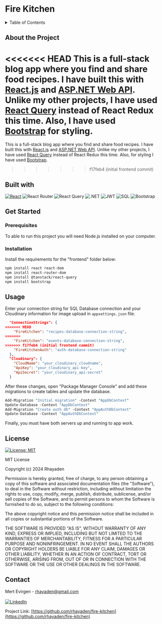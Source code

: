 # Fire Kitchen

<details>
  <summary>Table of Contents</summary>
  <ul>
    <li>
      <a href="#about-the-project">About The Project</a>
      <ul>
        <li><a href="#built-with">Built With</a></li>
      </ul>
    </li>
    <li>
      <a href="#getting-started">Getting Started</a>
      <ul>
        <li><a href="#prerequisites">Prerequisites</a></li>
        <li><a href="#installation">Installation</a></li>
      </ul>
    </li>
    <li><a href="#usage">Usage</a></li>
    <li><a href="#license">License</a></li>
    <li><a href="#contact">Contact</a></li>
  </ul>
</details>

## About the Project

<<<<<<< HEAD
This is a full-stack blog app where you find and share food recipes. I have built this with [React.js](https://react.dev/) and [ASP.NET Web API](https://dotnet.microsoft.com/en-us/apps/aspnet). Unlike my other projects, I have used [React Query](https://tanstack.com/query/latest/docs/framework/react/overview) instead of React Redux this time. Also, I have used [Bootstrap](https://getbootstrap.com/) for styling.
=======
This is a full-stack blog app where you find and share food recipes. I have built this with [React.js](https://react.dev/) and [ASP.NET Web API](https://dotnet.microsoft.com/en-us/apps/aspnet). Unlike my other projects, I have used [React Query](https://tanstack.com/query/latest/docs/framework/react/overview) instead of React Redux this time. Also, for styling I have used [Bootstrap](https://getbootstrap.com/).
>>>>>>> f17feb4 (initial frontend commit)

## Built with

[![React](https://img.shields.io/badge/react-%2320232a.svg?style=for-the-badge&logo=react&logoColor=%2361DAFB)](https://react.dev/)
![React Router](https://img.shields.io/badge/React_Router-CA4245?style=for-the-badge&logo=react-router&logoColor=white)
![React Query](https://img.shields.io/badge/React_Query-FF4154?style=for-the-badge&logo=ReactQuery&logoColor=white)
![.NET](https://img.shields.io/badge/.NET-512BD4.svg?style=for-the-badge&logo=dotnet&logoColor=white)
![JWT](https://img.shields.io/badge/JWT-black?style=for-the-badge&logo=JSON%20web%20tokens)
![SQL](https://img.shields.io/badge/Microsoft%20SQL%20Server-CC2927.svg?style=for-the-badge&logo=Microsoft-SQL-Server&logoColor=white)
![Bootstrap](https://img.shields.io/badge/Bootstrap-7952B3.svg?style=for-the-badge&logo=Bootstrap&logoColor=white)

## Get Started

### Prerequisites

To able to run this project you will need Node.js installed on your computer.

### Installation

Install the requirements for the "frontend" folder below:

```sh
npm install react react-dom
npm install react-router-dom
npm install @tanstack/react-query
npm install bootstrap
```

## Usage

Enter your connection string for SQL Database connection and your Cloudinary information for image upload in `appsettings.json` file.

```json
  "ConnectionStrings": {
<<<<<<< HEAD
    "FireKitchen": "recipes-database-connection-string",
=======
    "FireKitchen": "events-database-connection-string",
>>>>>>> f17feb4 (initial frontend commit)
    "FireKitchenAuth": "auth-database-connection-string"
  },
  "Cloudinary": {
    "CloudName": "your_cloudinary_cloudname",
    "ApiKey": "your_cloudinary_api-key",
    "ApiSecret": "your_cloudinary_api-secret"
  }
```

After these changes, open "Package Manager Console" and add these migrations to create tables and update the database.

```pm
Add-Migration "Initial migration" -Context "AppDbContext"
Update-Database -Context "AppDbContext"
Add-Migration "Create auth db" -Context "AppAuthDbContext"
Update-Database -Context "AppAuthDbContext"
```

Finally, you must have both servers up and running to app work.

## License

[![License: MIT](https://img.shields.io/badge/License-MIT-yellow.svg)](https://opensource.org/licenses/MIT)

MIT License

Copyright (c) 2024 Rhayaden

Permission is hereby granted, free of charge, to any person obtaining a copy
of this software and associated documentation files (the "Software"), to deal
in the Software without restriction, including without limitation the rights
to use, copy, modify, merge, publish, distribute, sublicense, and/or sell
copies of the Software, and to permit persons to whom the Software is
furnished to do so, subject to the following conditions:

The above copyright notice and this permission notice shall be included in all
copies or substantial portions of the Software.

THE SOFTWARE IS PROVIDED "AS IS", WITHOUT WARRANTY OF ANY KIND, EXPRESS OR
IMPLIED, INCLUDING BUT NOT LIMITED TO THE WARRANTIES OF MERCHANTABILITY,
FITNESS FOR A PARTICULAR PURPOSE AND NONINFRINGEMENT. IN NO EVENT SHALL THE
AUTHORS OR COPYRIGHT HOLDERS BE LIABLE FOR ANY CLAIM, DAMAGES OR OTHER
LIABILITY, WHETHER IN AN ACTION OF CONTRACT, TORT OR OTHERWISE, ARISING FROM,
OUT OF OR IN CONNECTION WITH THE SOFTWARE OR THE USE OR OTHER DEALINGS IN THE
SOFTWARE.

## Contact

Mert Evirgen - rhayaden@gmail.com<br><br>
[![LinkedIn](https://img.shields.io/badge/linkedin-%230077B5.svg?style=for-the-badge&logo=linkedin&logoColor=white)](https://www.linkedin.com/in/mert-evirgen-99ba8a271/)

Project Link: [https://github.com/rhayaden/fire-kitchen](https://github.com/rhayaden/fire-kitchen)

```

```
